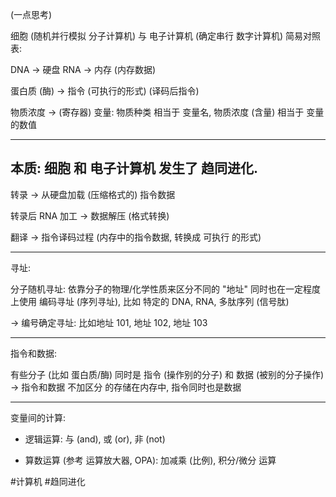 (一点思考)

细胞 (随机并行模拟 分子计算机) 与 电子计算机 (确定串行 数字计算机) 简易对照表:

DNA -> 硬盘
RNA -> 内存 (内存数据)

蛋白质 (酶) -> 指令 (可执行的形式) (译码后指令)

物质浓度 -> (寄存器) 变量: 物质种类 相当于 变量名, 物质浓度 (含量) 相当于 变量的数值

----
本质: 细胞 和 电子计算机 发生了 趋同进化.
----

转录 -> 从硬盘加载 (压缩格式的) 指令数据

转录后 RNA 加工 -> 数据解压 (格式转换)

翻译 -> 指令译码过程 (内存中的指令数据, 转换成 可执行 的形式)

----
寻址:

分子随机寻址: 依靠分子的物理/化学性质来区分不同的 "地址"
同时也在一定程度上使用 编码寻址 (序列寻址), 比如 特定的 DNA, RNA, 多肽序列 (信号肽)

-> 编号确定寻址: 比如地址 101, 地址 102, 地址 103

----
指令和数据:

有些分子 (比如 蛋白质/酶) 同时是 指令 (操作别的分子) 和 数据 (被别的分子操作)
-> 指令和数据 不加区分 的存储在内存中, 指令同时也是数据

----
变量间的计算:

+ 逻辑运算: 与 (and), 或 (or), 非 (not)

+ 算数运算 (参考 运算放大器, OPA): 加减乘 (比例), 积分/微分 运算

 #计算机 #趋同进化
